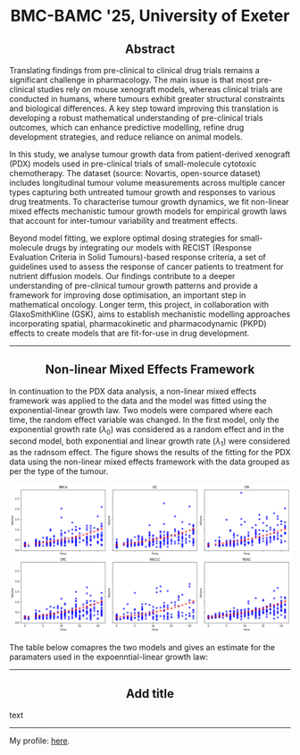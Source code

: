 &nbsp;

<h1 style="text-align: center;"> BMC-BAMC '25, University of Exeter </h1>

<h2 style="text-align: center;"> Abstract </h2>

Translating findings from pre-clinical to clinical drug trials remains a significant challenge in pharmacology. The main issue is that most pre-clinical studies rely on mouse xenograft models, whereas clinical trials are conducted in humans, where tumours exhibit greater structural constraints and biological differences. A key step toward improving this translation is developing a robust mathematical understanding of pre-clinical trials outcomes, which can enhance predictive modelling, refine drug development strategies, and reduce reliance on animal models.
 
In this study, we analyse tumour growth data from patient-derived xenograft (PDX) models used in pre-clinical trials of small-molecule cytotoxic chemotherapy. The dataset (source: Novartis, open-source dataset) includes longitudinal tumour volume measurements across multiple cancer types capturing both untreated tumour growth and responses to various drug treatments. To characterise tumour growth dynamics, we fit non-linear mixed effects mechanistic tumour growth models for empirical growth laws that account for inter-tumour variability and treatment effects.
 
Beyond model fitting, we explore optimal dosing strategies for small-molecule drugs by integrating our models with RECIST (Response Evaluation Criteria in Solid Tumours)-based response criteria, a set of guidelines used to assess the response of cancer patients to treatment for nutrient diffusion models. Our findings contribute to a deeper understanding of pre-clinical tumour growth patterns and provide a framework for improving dose optimisation, an important step in mathematical oncology. Longer term, this project, in collaboration with GlaxoSmithKline (GSK), aims to establish mechanistic modelling approaches incorporating spatial, pharmacokinetic and pharmacodynamic (PKPD) effects to create models that are fit-for-use in drug development.


---

<h2 style="text-align: center;"> Non-linear Mixed Effects Framework </h2>

In continuation to the PDX data analysis, a non-linear mixed effects framework was applied to the data and the model was fitted using the exponential-linear growth law. Two models were compared where each time, the random effect variable was changed. In the first model, only the exponential growth rate ($\lambda_0$) was considered as a random effect and in the second model, both exponential and linear growth rate ($\lambda_1$) were considered as the radnsom effect. The figure shows the results of the fitting for the PDX data using the non-linear mixed effects framework with the data grouped as per the type of the tumour. 

<p align="center">
<img src="NLME_Fit_Highres.png">
</p>

The table below comapres the two models and gives an estimate for the paramaters used in the expoenntial-linear growth law: 

---

<h2 style="text-align: center;"> Add title </h2>

text
 
 ---

 My profile: [here](https://www.surrey.ac.uk/people/esha-joshi).
